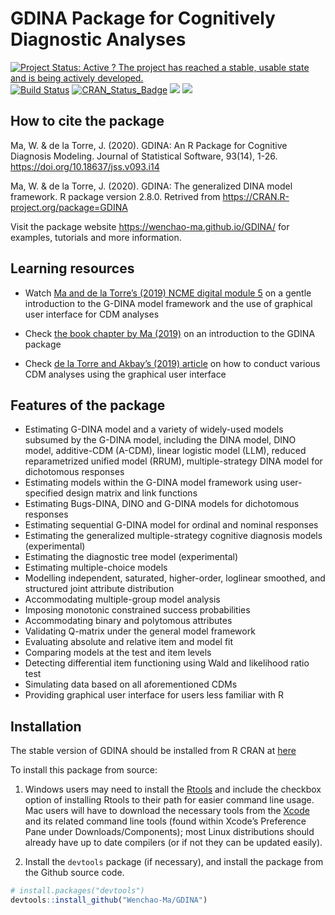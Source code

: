 
<!-- README.md is generated from README.Rmd. Please edit that file -->

# GDINA Package for Cognitively Diagnostic Analyses

[![Project Status: Active ? The project has reached a stable, usable
state and is being actively
developed.](http://www.repostatus.org/badges/latest/active.svg)](https://www.repostatus.org/)
[![Build
Status](https://travis-ci.org/Wenchao-Ma/GDINA.svg?branch=master)](https://travis-ci.org/Wenchao-Ma/GDINA)
[![CRAN\_Status\_Badge](http://www.r-pkg.org/badges/version/GDINA)](https://cran.r-project.org/package=GDINA)
[![](https://cranlogs.r-pkg.org/badges/GDINA?color=brightgreen)](https://cran.r-project.org/package=GDINA)
[![](http://cranlogs.r-pkg.org/badges/grand-total/GDINA?color=green)](https://cran.r-project.org/package=GDINA)

## How to cite the package

Ma, W. & de la Torre, J. (2020). GDINA: An R Package for Cognitive
Diagnosis Modeling. Journal of Statistical Software, 93(14), 1-26.
<https://doi.org/10.18637/jss.v093.i14>

Ma, W. & de la Torre, J. (2020). GDINA: The generalized DINA model
framework. R package version 2.8.0. Retrived from
<https://CRAN.R-project.org/package=GDINA>

Visit the package website <https://wenchao-ma.github.io/GDINA/> for
examples, tutorials and more information.

## Learning resources

-   Watch [Ma and de la Torre’s (2019) NCME digital module
    5](https://ncme.elevate.commpartners.com/) on a gentle introduction
    to the G-DINA model framework and the use of graphical user
    interface for CDM analyses

-   Check [the book chapter by
    Ma (2019)](https://doi.org/10.1007/978-3-030-05584-4_29) on an
    introduction to the GDINA package

-   Check [de la Torre and Akbay’s (2019)
    article](https://doi.org/10.14689/ejer.2019.80.9) on how to conduct
    various CDM analyses using the graphical user interface

## Features of the package

-   Estimating G-DINA model and a variety of widely-used models subsumed
    by the G-DINA model, including the DINA model, DINO model,
    additive-CDM (A-CDM), linear logistic model (LLM), reduced
    reparametrized unified model (RRUM), multiple-strategy DINA model
    for dichotomous responses
-   Estimating models within the G-DINA model framework using
    user-specified design matrix and link functions
-   Estimating Bugs-DINA, DINO and G-DINA models for dichotomous
    responses
-   Estimating sequential G-DINA model for ordinal and nominal responses
-   Estimating the generalized multiple-strategy cognitive diagnosis
    models (experimental)
-   Estimating the diagnostic tree model (experimental)
-   Estimating multiple-choice models
-   Modelling independent, saturated, higher-order, loglinear smoothed,
    and structured joint attribute distribution
-   Accommodating multiple-group model analysis
-   Imposing monotonic constrained success probabilities
-   Accommodating binary and polytomous attributes
-   Validating Q-matrix under the general model framework
-   Evaluating absolute and relative item and model fit
-   Comparing models at the test and item levels
-   Detecting differential item functioning using Wald and likelihood
    ratio test
-   Simulating data based on all aforementioned CDMs
-   Providing graphical user interface for users less familiar with R

## Installation

The stable version of GDINA should be installed from R CRAN at
[here](https://CRAN.R-project.org/package=GDINA)

To install this package from source:

1.  Windows users may need to install the
    [Rtools](https://CRAN.R-project.org/bin/windows/Rtools/) and include
    the checkbox option of installing Rtools to their path for easier
    command line usage. Mac users will have to download the necessary
    tools from the
    [Xcode](https://apps.apple.com/ca/app/xcode/id497799835?mt=12) and
    its related command line tools (found within Xcode’s Preference Pane
    under Downloads/Components); most Linux distributions should already
    have up to date compilers (or if not they can be updated easily).

2.  Install the `devtools` package (if necessary), and install the
    package from the Github source code.

``` r
# install.packages("devtools")
devtools::install_github("Wenchao-Ma/GDINA")
```
